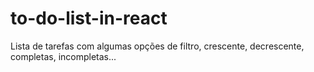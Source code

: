 # to-do-list-in-react
Lista de tarefas com algumas opções de filtro, crescente, decrescente, completas, incompletas...
